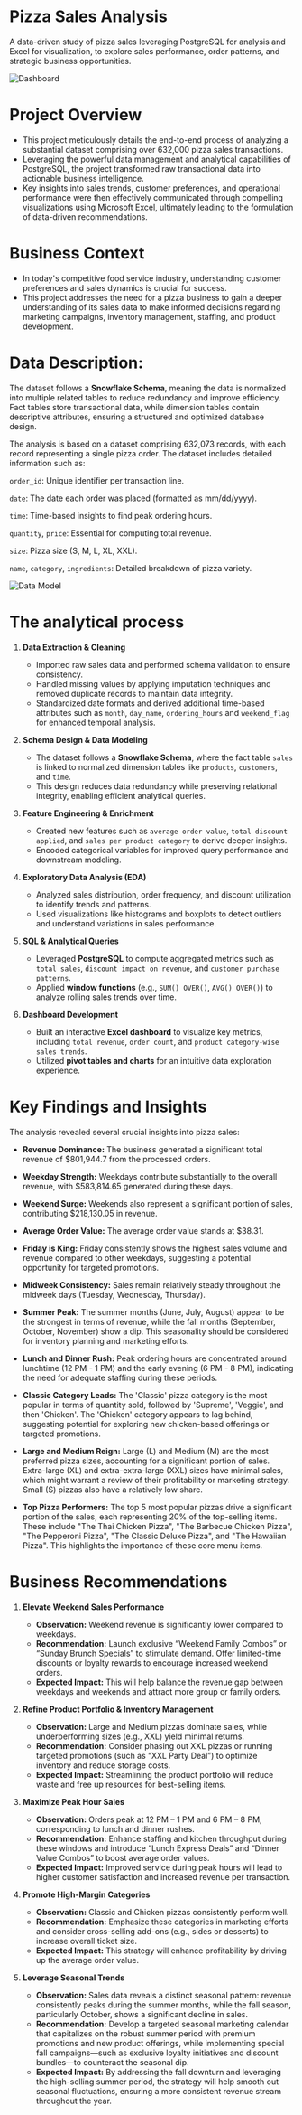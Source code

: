 # Pizza Sales Analysis
A data-driven study of pizza sales leveraging PostgreSQL for analysis and Excel for visualization, to explore sales performance, order patterns, and strategic business opportunities.

![Dashboard](dashboard.jpg)

# Project Overview
- This project meticulously details the end-to-end process of analyzing a substantial dataset comprising over 632,000 pizza sales transactions.
- Leveraging the powerful data management and analytical capabilities of PostgreSQL, the project transformed raw transactional data into actionable business intelligence.
- Key insights into sales trends, customer preferences, and operational performance were then effectively communicated through compelling visualizations using Microsoft Excel, ultimately leading to the formulation of data-driven recommendations.

# Business Context
- In today's competitive food service industry, understanding customer preferences and sales dynamics is crucial for success.
- This project addresses the need for a pizza business to gain a deeper understanding of its sales data to make informed decisions regarding marketing campaigns, inventory management, staffing, and product development.

# Data Description:
The dataset follows a **Snowflake Schema**, meaning the data is normalized into multiple related tables to reduce redundancy and improve efficiency. Fact tables store transactional data, while dimension tables contain descriptive attributes, ensuring a structured and optimized database design.

The analysis is based on a dataset comprising 632,073 records, with each record representing a single pizza order. The dataset includes detailed information such as:

`order_id`: Unique identifier per transaction line.

`date`: The date each order was placed (formatted as mm/dd/yyyy).

`time`: Time-based insights to find peak ordering hours.

`quantity`, `price`: Essential for computing total revenue.

`size`: Pizza size (S, M, L, XL, XXL).

`name`, `category`, `ingredients`: Detailed breakdown of pizza variety.

![Data Model](datamodel.jpg)

# The analytical process

1. **Data Extraction & Cleaning**  
   - Imported raw sales data and performed schema validation to ensure consistency.  
   - Handled missing values by applying imputation techniques and removed duplicate records to maintain data integrity.  
   - Standardized date formats and derived additional time-based attributes such as `month`, `day_name`, `ordering_hours` and `weekend_flag` for enhanced temporal analysis.  

2. **Schema Design & Data Modeling**  
   - The dataset follows a **Snowflake Schema**, where the fact table `sales` is linked to normalized dimension tables like `products`, `customers`, and `time`.  
   - This design reduces data redundancy while preserving relational integrity, enabling efficient analytical queries.  

3. **Feature Engineering & Enrichment**  
   - Created new features such as `average order value`, `total discount applied`, and `sales per product category` to derive deeper insights.  
   - Encoded categorical variables for improved query performance and downstream modeling.  

4. **Exploratory Data Analysis (EDA)**  
   - Analyzed sales distribution, order frequency, and discount utilization to identify trends and patterns.  
   - Used visualizations like histograms and boxplots to detect outliers and understand variations in sales performance.  

5. **SQL & Analytical Queries**  
   - Leveraged **PostgreSQL** to compute aggregated metrics such as `total sales`, `discount impact on revenue`, and `customer purchase patterns`.  
   - Applied **window functions** (e.g., `SUM() OVER()`, `AVG() OVER()`) to analyze rolling sales trends over time.  

6. **Dashboard Development**  
   - Built an interactive **Excel dashboard** to visualize key metrics, including `total revenue`, `order count`, and `product category-wise sales trends`.  
   - Utilized **pivot tables and charts** for an intuitive data exploration experience.  

# Key Findings and Insights
The analysis revealed several crucial insights into pizza sales:
- **Revenue Dominance:** The business generated a significant total revenue of $801,944.7 from the processed orders.
  
- **Weekday Strength:** Weekdays contribute substantially to the overall revenue, with $583,814.65 generated during these days.
  
- **Weekend Surge:** Weekends also represent a significant portion of sales, contributing $218,130.05 in revenue.
  
- **Average Order Value:** The average order value stands at $38.31.
  
- **Friday is King:** Friday consistently shows the highest sales volume and revenue compared to other weekdays, suggesting a potential opportunity for targeted promotions.
  
- **Midweek Consistency:** Sales remain relatively steady throughout the midweek days (Tuesday, Wednesday, Thursday).
  
- **Summer Peak:** The summer months (June, July, August) appear to be the strongest in terms of revenue, while the fall months (September, October, November) show a dip. This seasonality should be considered for inventory planning and marketing efforts.
  
- **Lunch and Dinner Rush:** Peak ordering hours are concentrated around lunchtime (12 PM - 1 PM) and the early evening (6 PM - 8 PM), indicating the need for adequate staffing during these periods.
  
- **Classic Category Leads:** The 'Classic' pizza category is the most popular in terms of quantity sold, followed by 'Supreme', 'Veggie', and then 'Chicken'. The 'Chicken' category appears to lag behind, suggesting potential for exploring new chicken-based offerings or targeted promotions.
  
- **Large and Medium Reign:** Large (L) and Medium (M) are the most preferred pizza sizes, accounting for a significant portion of sales. Extra-large (XL) and extra-extra-large (XXL) sizes have minimal sales, which might warrant a review of their profitability or marketing strategy. Small (S) pizzas also have a relatively low share.
  
- **Top Pizza Performers:** The top 5 most popular pizzas drive a significant portion of the sales, each representing 20% of the top-selling items. These include "The Thai Chicken Pizza", "The Barbecue Chicken Pizza", "The Pepperoni Pizza", "The Classic Deluxe Pizza", and "The Hawaiian Pizza". This highlights the importance of these core menu items.

# Business Recommendations

1. **Elevate Weekend Sales Performance**  
   - **Observation:** Weekend revenue is significantly lower compared to weekdays.  
   - **Recommendation:** Launch exclusive “Weekend Family Combos” or “Sunday Brunch Specials” to stimulate demand. Offer limited-time discounts or loyalty rewards to encourage increased weekend orders.  
   - **Expected Impact:** This will help balance the revenue gap between weekdays and weekends and attract more group or family orders.

2. **Refine Product Portfolio & Inventory Management**  
   - **Observation:** Large and Medium pizzas dominate sales, while underperforming sizes (e.g., XXL) yield minimal returns.  
   - **Recommendation:** Consider phasing out XXL pizzas or running targeted promotions (such as “XXL Party Deal”) to optimize inventory and reduce storage costs.  
   - **Expected Impact:** Streamlining the product portfolio will reduce waste and free up resources for best-selling items.

3. **Maximize Peak Hour Sales**  
   - **Observation:** Orders peak at 12 PM – 1 PM and 6 PM – 8 PM, corresponding to lunch and dinner rushes.  
   - **Recommendation:** Enhance staffing and kitchen throughput during these windows and introduce “Lunch Express Deals” and “Dinner Value Combos” to boost average order values.  
   - **Expected Impact:** Improved service during peak hours will lead to higher customer satisfaction and increased revenue per transaction.

4. **Promote High-Margin Categories**  
   - **Observation:** Classic and Chicken pizzas consistently perform well.  
   - **Recommendation:** Emphasize these categories in marketing efforts and consider cross-selling add-ons (e.g., sides or desserts) to increase overall ticket size.  
   - **Expected Impact:** This strategy will enhance profitability by driving up the average order value.

5. **Leverage Seasonal Trends**
   -  **Observation:** Sales data reveals a distinct seasonal pattern: revenue consistently peaks during the summer months, while the fall season, particularly October, shows a significant decline in sales.  
   - **Recommendation:** Develop a targeted seasonal marketing calendar that capitalizes on the robust summer period with premium promotions and new product offerings, while implementing special fall campaigns—such as exclusive loyalty initiatives and discount bundles—to counteract the seasonal dip.  
   - **Expected Impact:** By addressing the fall downturn and leveraging the high-selling summer period, the strategy will help smooth out seasonal fluctuations, ensuring a more consistent revenue stream throughout the year.


